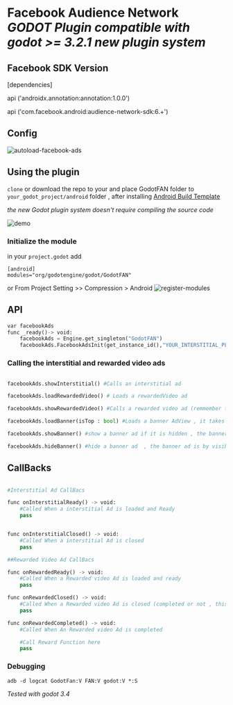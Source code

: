 # Facebook Audience Network *GODOT Plugin compatible with godot >= 3.2.1 new plugin system*

## Facebook SDK Version
[dependencies]

api ('androidx.annotation:annotation:1.0.0')

api ('com.facebook.android:audience-network-sdk:6.+')
    
## Config

![autoload-facebook-ads](https://user-images.githubusercontent.com/14333871/178789209-4e76dd5d-4426-44e1-829e-996f3a47ebe0.png)

## Using the plugin

`clone` or download the repo to your and place GodotFAN folder to  `your_godot_project/android` folder   , after installing [Android Build Template](https://docs.godotengine.org/en/stable/getting_started/workflow/export/android_custom_build.html)

*the new Godot plugin system doesn't require compiling the source code*

![demo](/facebook-ads-example/demo.gif)

### Initialize the module
in your `project.godot` add 
```
[android]
modules="org/godotengine/godot/GodotFAN"
```
or From Project Setting >> Compression > Android
![register-modules](https://user-images.githubusercontent.com/14333871/178789232-8b8ce7f6-fb22-4031-ac96-247ffbc1a02e.png)

## API 
```python
var facebookAds
func _ready()-> void:
	facebookAds = Engine.get_singleton("GodotFAN")
	facebookAds.FacebookAdsInit(get_instance_id(),"YOUR_INTERSTITIAL_PLACEMENT_id","YOUR_REWARDED_VIDEO_PLACEMENT_id" , "YOUR_BANNER_PLACEMENT_id")
```

### Calling the interstitial and rewarded video ads

```python

facebookAds.showInterstitial() #Calls an interstitial ad

facebookAds.loadRewardedVideo() # Loads a rewardedVideo ad

facebookAds.showRewardedVideo() #Calls a rewarded video ad (remmember to call loadRewardedVideo() before showing a rewarded video)

facebookAds.loadBanner(isTop : bool) #Loads a banner AdView , it takes a bool parameter , true for banner in the TOP , false for a banner in the BOTTOM

facebookAds.showBanner() #show a banner ad if it is hidden , the banner ad is by visible by default

facebookAds.hideBanner() #hide a banner ad  , the banner ad is by visible by default 

```

## CallBacks

```python

#Interstitial Ad CallBacs

func onInterstitialReady() -> void:
	#Called When a interstitial Ad is loaded and Ready
	pass


func onInterstitialClosed() -> void:
	#Called When a interstitial Ad is closed
	pass

##Rewarded Video Ad CallBacs

func onRewardedReady() -> void:
	#Called When a Rewarded video Ad is loaded and ready
	pass

func onRewardedClosed() -> void:
	#Called When a Rewarded video Ad is closed (completed or not , this only detects the close action)
	pass

func onRewardedCompleted() -> void:
	#Called When An Rewarded video Ad is completed

	#Call Reward Function here
	pass


```

### Debugging

`adb -d logcat GodotFan:V FAN:V godot:V *:S`

*Tested with godot 3.4*
